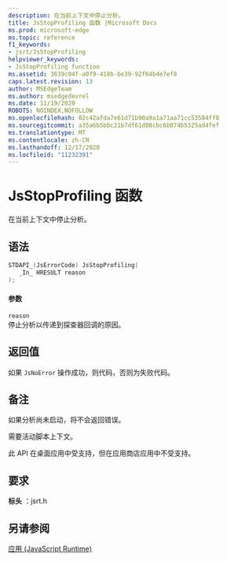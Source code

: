 ```yaml
---
description: 在当前上下文中停止分析。
title: JsStopProfiling 函数 |Microsoft Docs
ms.prod: microsoft-edge
ms.topic: reference
f1_keywords:
- jsrt/JsStopProfiling
helpviewer_keywords:
- JsStopProfiling function
ms.assetid: 3639c04f-a0f9-418b-be39-92f64b4e7ef8
caps.latest.revision: 13
author: MSEdgeTeam
ms.author: msedgedevrel
ms.date: 11/19/2020
ROBOTS: NOINDEX,NOFOLLOW
ms.openlocfilehash: 02c42afda7e61d71b90a9a1a71aa71cc53584ff8
ms.sourcegitcommit: a35a6b5bbc21b7df61d08cbc6b074b5325ad4fef
ms.translationtype: MT
ms.contentlocale: zh-CN
ms.lasthandoff: 12/17/2020
ms.locfileid: "11232391"
---
```

# JsStopProfiling 函数

在当前上下文中停止分析。  
  
## 语法  
  
```cpp  
STDAPI_(JsErrorCode) JsStopProfiling(  
   _In_ HRESULT reason  
);  
```  
  
#### 参数  
 `reason`  
 停止分析以传递到探查器回调的原因。  
  
## 返回值  
 如果 `JsNoError` 操作成功，则代码，否则为失败代码。  
  
## 备注  
 如果分析尚未启动，将不会返回错误。  
  
 需要活动脚本上下文。  
  
 此 API 在桌面应用中受支持，但在应用商店应用中不受支持。  
  
## 要求  
 **标头** ：jsrt.h  
  
## 另请参阅  
 [应用 (JavaScript Runtime)](../chakra-hosting/reference-javascript-runtime.md)
